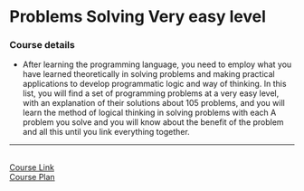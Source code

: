 # Problems Solving Very easy level
### Course details

-  After learning the programming language, you need to employ what you have learned theoretically in solving problems and making practical applications to develop programmatic logic and way of thinking. In this list, you will find a set of programming problems at a very easy level, with an explanation of their solutions about 105 problems, and you will learn the method of logical thinking in solving problems with each A problem you solve and you will know about the benefit of the problem and all this until you link everything together.
-------------------------------
<br>[Course Link](https://www.youtube.com/watch?v=YwiXDtIJ9Vo&list=PLDoPjvoNmBAyX4CCOP--TR36SfD5g7gru)
<br>[Course Plan](https://elzero.org/problems-solving-level-one/)